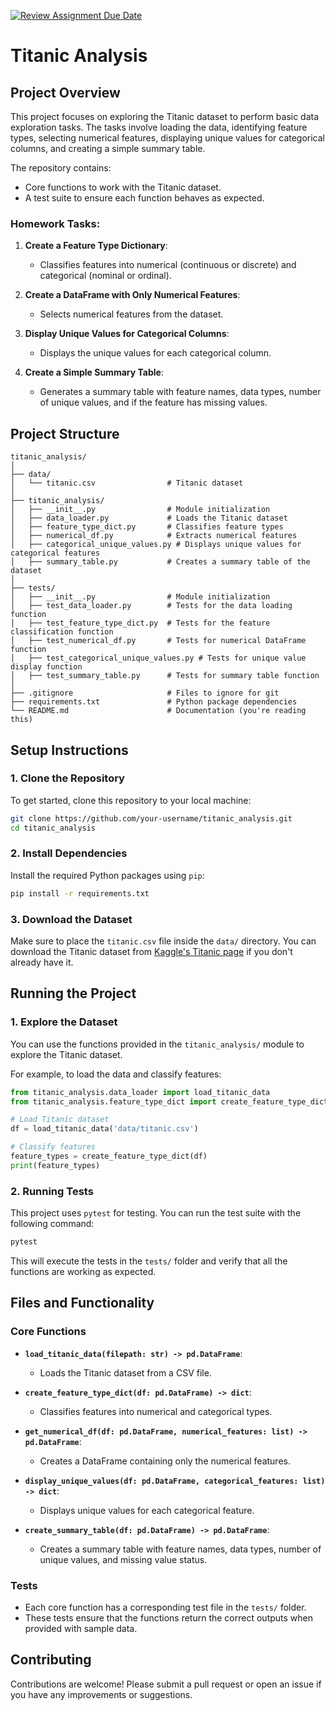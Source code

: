 [![Review Assignment Due Date](https://classroom.github.com/assets/deadline-readme-button-22041afd0340ce965d47ae6ef1cefeee28c7c493a6346c4f15d667ab976d596c.svg)](https://classroom.github.com/a/K25efGBE)


# Titanic Analysis

## Project Overview

This project focuses on exploring the Titanic dataset to perform basic data exploration tasks. The tasks involve loading the data, identifying feature types, selecting numerical features, displaying unique values for categorical columns, and creating a simple summary table.

The repository contains:
- Core functions to work with the Titanic dataset.
- A test suite to ensure each function behaves as expected.

### Homework Tasks:
1. **Create a Feature Type Dictionary**:
   - Classifies features into numerical (continuous or discrete) and categorical (nominal or ordinal).
   
2. **Create a DataFrame with Only Numerical Features**:
   - Selects numerical features from the dataset.
   
3. **Display Unique Values for Categorical Columns**:
   - Displays the unique values for each categorical column.
   
4. **Create a Simple Summary Table**:
   - Generates a summary table with feature names, data types, number of unique values, and if the feature has missing values.

## Project Structure

```
titanic_analysis/
│
├── data/
│   └── titanic.csv                # Titanic dataset
│
├── titanic_analysis/
│   ├── __init__.py                # Module initialization
│   ├── data_loader.py             # Loads the Titanic dataset
│   ├── feature_type_dict.py       # Classifies feature types
│   ├── numerical_df.py            # Extracts numerical features
│   ├── categorical_unique_values.py # Displays unique values for categorical features
│   ├── summary_table.py           # Creates a summary table of the dataset
│
├── tests/
│   ├── __init__.py                # Module initialization
│   ├── test_data_loader.py        # Tests for the data loading function
│   ├── test_feature_type_dict.py  # Tests for the feature classification function
│   ├── test_numerical_df.py       # Tests for numerical DataFrame function
│   ├── test_categorical_unique_values.py # Tests for unique value display function
│   ├── test_summary_table.py      # Tests for summary table function
│
├── .gitignore                     # Files to ignore for git
├── requirements.txt               # Python package dependencies
└── README.md                      # Documentation (you're reading this)
```

## Setup Instructions

### 1. Clone the Repository

To get started, clone this repository to your local machine:

```bash
git clone https://github.com/your-username/titanic_analysis.git
cd titanic_analysis
```

### 2. Install Dependencies

Install the required Python packages using `pip`:

```bash
pip install -r requirements.txt
```

### 3. Download the Dataset

Make sure to place the `titanic.csv` file inside the `data/` directory. You can download the Titanic dataset from [Kaggle's Titanic page](https://www.kaggle.com/c/titanic/data) if you don't already have it.

## Running the Project

### 1. Explore the Dataset

You can use the functions provided in the `titanic_analysis/` module to explore the Titanic dataset.

For example, to load the data and classify features:

```python
from titanic_analysis.data_loader import load_titanic_data
from titanic_analysis.feature_type_dict import create_feature_type_dict

# Load Titanic dataset
df = load_titanic_data('data/titanic.csv')

# Classify features
feature_types = create_feature_type_dict(df)
print(feature_types)
```

### 2. Running Tests

This project uses `pytest` for testing. You can run the test suite with the following command:

```bash
pytest
```

This will execute the tests in the `tests/` folder and verify that all the functions are working as expected.

## Files and Functionality

### Core Functions

- **`load_titanic_data(filepath: str) -> pd.DataFrame`**:
   - Loads the Titanic dataset from a CSV file.
   
- **`create_feature_type_dict(df: pd.DataFrame) -> dict`**:
   - Classifies features into numerical and categorical types.
   
- **`get_numerical_df(df: pd.DataFrame, numerical_features: list) -> pd.DataFrame`**:
   - Creates a DataFrame containing only the numerical features.
   
- **`display_unique_values(df: pd.DataFrame, categorical_features: list) -> dict`**:
   - Displays unique values for each categorical feature.
   
- **`create_summary_table(df: pd.DataFrame) -> pd.DataFrame`**:
   - Creates a summary table with feature names, data types, number of unique values, and missing value status.

### Tests

- Each core function has a corresponding test file in the `tests/` folder.
- These tests ensure that the functions return the correct outputs when provided with sample data.

## Contributing

Contributions are welcome! Please submit a pull request or open an issue if you have any improvements or suggestions.
